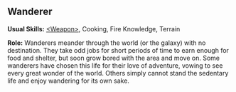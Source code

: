 Wanderer
--------

__Usual Skills:__ [&lt;Weapon&gt;](MeleeCombat.md#melee-weapon), Cooking, Fire Knowledge, Terrain

__Role:__ Wanderers meander through the world (or the galaxy) with no destination. They take odd jobs for short periods of time to earn enough for food and shelter, but soon grow bored with the area and move on. Some wanderers have chosen this life for their love of adventure, vowing to see every great wonder of the world. Others simply cannot stand the sedentary life and enjoy wandering for its own sake.
